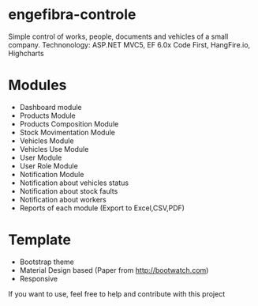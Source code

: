 # engefibra-controle

Simple control of works, people, documents and vehicles of a small company.
Technonology: ASP.NET MVC5, EF 6.0x Code First, HangFire.io, Highcharts

# Modules

- Dashboard module
- Products Module
- Products Composition Module
- Stock Movimentation Module
- Vehicles Module
- Vehicles Use Module
- User Module
- User Role Module
- Notification Module
- Notification about vehicles status
- Notification about stock faults
- Notification about workers
- Reports of each module (Export to Excel,CSV,PDF)

# Template

- Bootstrap theme
- Material Design based (Paper from http://bootwatch.com)
- Responsive

If you want to use, feel free to help and contribute with this project

